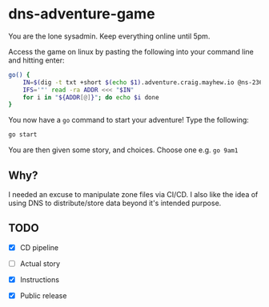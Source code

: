 # dns-adventure-game
You are the lone sysadmin. Keep everything online until 5pm.

Access the game on linux by pasting the following into your command line and hitting enter:
```sh
go() {
    IN=$(dig -t txt +short $(echo $1).adventure.craig.mayhew.io @ns-236.awsdns-29.com)
    IFS='"' read -ra ADDR <<< "$IN"
    for i in "${ADDR[@]}"; do echo $i done
}
```
You now have a `go` command to start your adventure! Type the following:
```sh
go start
```
You are then given some story, and choices. Choose one e.g. `go 9am1`

## Why?
I needed an excuse to manipulate zone files via CI/CD. I also like the idea of using DNS to distribute/store data beyond it's intended purpose.

## TODO
 - [x] CD pipeline
 - [ ] Actual story
 - [x] Instructions
 - [x] Public release

